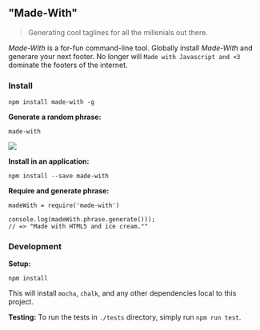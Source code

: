 ## "Made-With"
>Generating cool taglines for all the millenials out there.

_Made-With_ is a for-fun command-line tool. Globally install _Made-With_ and generare your next footer. No longer will `Made with Javascript and <3` dominate the footers of the internet.

### Install

`npm install made-with -g`

**Generate a random phrase:**

`made-with`

![](https://cloud.githubusercontent.com/assets/12987958/13902542/85e34662-ee22-11e5-8c3c-b49b27973d64.png)

**Install in an application:**

`npm install --save made-with`


**Require and generate phrase:**

```
madeWith = require('made-with')

console.log(madeWith.phrase.generate()));
// => "Made with HTML5 and ice cream.""
```

### Development

**Setup:**

`npm install`

This will install `mocha`, `chalk`, and any other dependencies local to this project.

**Testing:**
To run the tests in `./tests` directory, simply run `npm run test`.
